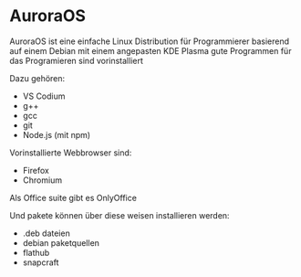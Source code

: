 # AuroraOS

AuroraOS ist eine einfache Linux Distribution für Programmierer basierend auf einem Debian mit einem angepasten KDE Plasma gute Programmen für das Programieren sind vorinstalliert

Dazu gehören:
* VS Codium
* g++
* gcc
* git
* Node.js (mit npm)


Vorinstallierte Webbrowser sind:
* Firefox
* Chromium

Als Office suite gibt es OnlyOffice 

Und pakete können über diese weisen installieren werden:
* .deb dateien
* debian paketquellen
* flathub
* snapcraft
